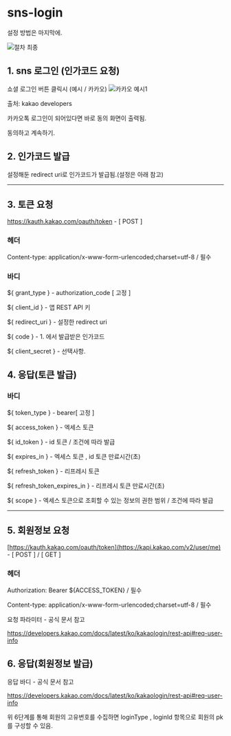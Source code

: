 # sns-login

설정 방법은 마지막에.

![절차 최종](https://github.com/user-attachments/assets/c8db83bf-6278-4733-9982-46cc8f62e31a)

   
## 1. sns 로그인 (인가코드 요청)
   쇼셜 로그인 버튼 클릭시 (예시 / 카카오)
   ![카카오 예시1](https://github.com/user-attachments/assets/24d546bc-ed78-4a4d-b542-7c930372774d)
   
   출처: kakao developers
   
   카카오톡 로그인이 되어있다면 바로 동의 화면이 출력됨.
   
   동의하고 계속하기.


## 2. 인가코드 발급 

설정해둔 redirect uri로 인가코드가 발급됨.(설정은 아래 참고)

----

## 3. 토큰 요청
   https://kauth.kakao.com/oauth/token - [ POST ]

   ### 헤더
   
   Content-type: application/x-www-form-urlencoded;charset=utf-8 / 필수
   
   ### 바디
   
   ${ grant_type } - authorization_code [ 고정 ]
   
   ${ client_id } - 앱 REST API 키
   
   ${ redirect_uri } - 설정한  redirect uri
   
   ${ code } - 1. 에서 발급받은 인가코드
   
   ${ client_secret } - 선택사항.
   
## 4. 응답(토큰 발급)

   ### 바디
   
   ${ token_type } - bearer[ 고정 ]

   ${ access_token } - 엑세스 토큰

   ${ id_token } - id 토큰 / 조건에 따라 발급

   ${ expires_in } - 엑세스 토큰 , id 토큰 만료시간(초)
   
   ${ refresh_token } - 리프레시 토큰

   ${ refresh_token_expires_in } - 리프레시 토큰 만료시간(초)

   ${ scope } - 엑세스 토큰으로 조회할 수 있는 정보의 권한 범위 / 조건에 따라 발급

----

## 5. 회원정보 요청
   [https://kauth.kakao.com/oauth/token](https://kapi.kakao.com/v2/user/me) - [ POST ] / [ GET ]

   ### 헤더
   
   Authorization: Bearer ${ACCESS_TOKEN} / 필수
   
   Content-type: application/x-www-form-urlencoded;charset=utf-8 / 필수

   요청 파라미터 - 공식 문서 참고

   
   <https://developers.kakao.com/docs/latest/ko/kakaologin/rest-api#req-user-info>
   

## 6. 응답(회원정보 발급)

   응답 바디 - 공식 문서 참고

   
   <https://developers.kakao.com/docs/latest/ko/kakaologin/rest-api#req-user-info>


위 6단계를 통해 회원의 고유번호를 수집하면 loginType , loginId 항목으로 회원의 pk를 구성할 수 있음.









   
